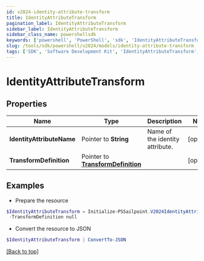 ```yaml
---
id: v2024-identity-attribute-transform
title: IdentityAttributeTransform
pagination_label: IdentityAttributeTransform
sidebar_label: IdentityAttributeTransform
sidebar_class_name: powershellsdk
keywords: ['powershell', 'PowerShell', 'sdk', 'IdentityAttributeTransform', 'V2024IdentityAttributeTransform'] 
slug: /tools/sdk/powershell/v2024/models/identity-attribute-transform
tags: ['SDK', 'Software Development Kit', 'IdentityAttributeTransform', 'V2024IdentityAttributeTransform']
---
```



# IdentityAttributeTransform

## Properties

Name | Type | Description | Notes
------------ | ------------- | ------------- | -------------
**IdentityAttributeName** |  Pointer to **String** | Name of the identity attribute. | [optional] 
**TransformDefinition** |  Pointer to [**TransformDefinition**](transform-definition) |  | [optional] 

## Examples

- Prepare the resource
```powershell
$IdentityAttributeTransform = Initialize-PSSailpoint.V2024IdentityAttributeTransform  -IdentityAttributeName email `
 -TransformDefinition null
```

- Convert the resource to JSON
```powershell
$IdentityAttributeTransform | ConvertTo-JSON
```


[[Back to top]](#) 

